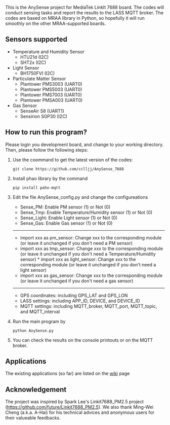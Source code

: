 This is the AnySense project for MediaTek LinkIt 7688 board. The codes will conduct sensing tasks and report the results to the LASS MQTT broker. The codes are based on MRAA library in Python, so hopefully it will run smoothly on the other MRAA-supported boards.

## Sensors supported
* Temperature and Humidity Sensor
  * HTU21d (I2C)
  * SHT2x (I2C)
* Light Sensor
  * BH1750FVI (I2C)
* Particulate Matter Sensor
  * Plantower PMS3003 (UART0)
  * Plantower PMS5003 (UART0)
  * Plantower PMS7003 (UART0)
  * Plantower PMSA003 (UART0)
* Gas Sensor
  * SenseAir S8 (UART1)
  * Sensirion SGP30 (I2C)
 
## How to run this program?
Please login you development board, and change to your working directory. Then, please follow the following steps:

1. Use the coommand to get the latest version of the codes: 
   ```
   git clone https://github.com/cclljj/AnySense_7688
   ```

2. Install phao library by the command
   ```
   pip install paho-mqtt
   ```
   
3. Edit the file AnySense_config.py and change the configureations
   * Sense_PM: Enable PM sensor (1) or Not (0)
   * Sense_Tmp: Enable Temperature/Humidity sensor (1) or Not (0)
   * Sense_Light: Enable Light sensor (1) or Not (0)
   * Sense_Gas: Enable Gas sensor (1) or Not (0)
   ***
   * import xxx as pm_sensor: Change xxx to the corresponding module (or leave it unchanged if you don't need a PM sensor)
   * import xxx as tmp_sensor: Change xxx to the corresponding module (or leave it unchanged if you don't need a Temperature/Humidity sensor)
   * import xxx as light_sensor: Change xxx to the corresponding module (or leave it unchanged if you don't need a light sensor)
   * import xxx as gas_sensor: Change xxx to the corresponding module (or leave it unchanged if you don't need a gas sensor)
   ***
   * GPS coordinates: including GPS_LAT and GPS_LON
   * LASS settings: including APP_ID, DEVICE, and DEVICE_ID
   * MQTT settings: including MQTT_broker, MQTT_port, MQTT_topic, and MQTT_interval
   
4. Run the main program by
   ```
   python AnySense.py
   ```

5. You can check the results on the console printouts or on the MQTT broker.

## Applications

The existing applications (so far) are listed on the [wiki](https://github.com/cclljj/AnySense_7688/wiki) page

## Acknowledgement

The project was inspired by Spark Lee's Linkit7688_PM2.5 project (https://github.com/future/Linkit7688_PM2.5). We also thank Ming-Wei Cheng (a.k.a. A-Hai) for his technical advices and anonymous users for their valueable feedbacks.
